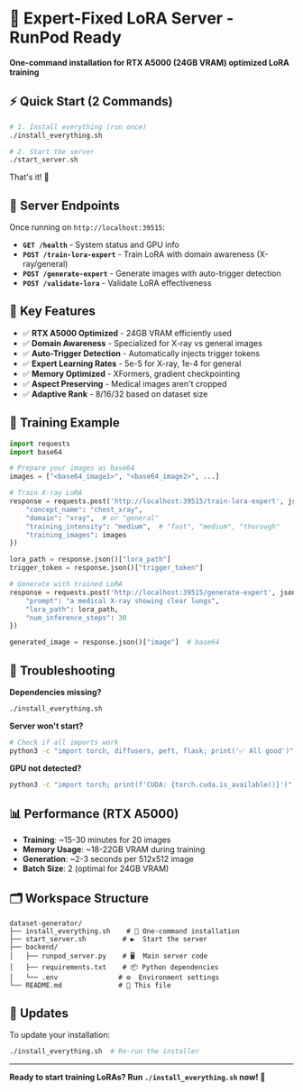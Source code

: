 # 🚀 Expert-Fixed LoRA Server - RunPod Ready

**One-command installation for RTX A5000 (24GB VRAM) optimized LoRA training**

## ⚡ Quick Start (2 Commands)

```bash
# 1. Install everything (run once)
./install_everything.sh

# 2. Start the server
./start_server.sh
```

That's it! 🎉

## 📡 Server Endpoints

Once running on `http://localhost:39515`:

- **`GET /health`** - System status and GPU info
- **`POST /train-lora-expert`** - Train LoRA with domain awareness (X-ray/general)
- **`POST /generate-expert`** - Generate images with auto-trigger detection
- **`POST /validate-lora`** - Validate LoRA effectiveness

## 🎯 Key Features

- ✅ **RTX A5000 Optimized** - 24GB VRAM efficiently used
- ✅ **Domain Awareness** - Specialized for X-ray vs general images
- ✅ **Auto-Trigger Detection** - Automatically injects trigger tokens
- ✅ **Expert Learning Rates** - 5e-5 for X-ray, 1e-4 for general
- ✅ **Memory Optimized** - XFormers, gradient checkpointing
- ✅ **Aspect Preserving** - Medical images aren't cropped
- ✅ **Adaptive Rank** - 8/16/32 based on dataset size

## 🧪 Training Example

```python
import requests
import base64

# Prepare your images as base64
images = ["<base64_image1>", "<base64_image2>", ...]

# Train X-ray LoRA
response = requests.post('http://localhost:39515/train-lora-expert', json={
    "concept_name": "chest_xray",
    "domain": "xray",  # or "general"
    "training_intensity": "medium",  # "fast", "medium", "thorough"
    "training_images": images
})

lora_path = response.json()["lora_path"]
trigger_token = response.json()["trigger_token"]

# Generate with trained LoRA
response = requests.post('http://localhost:39515/generate-expert', json={
    "prompt": "a medical X-ray showing clear lungs",
    "lora_path": lora_path,
    "num_inference_steps": 30
})

generated_image = response.json()["image"]  # base64
```

## 🔧 Troubleshooting

**Dependencies missing?**
```bash
./install_everything.sh
```

**Server won't start?**
```bash
# Check if all imports work
python3 -c "import torch, diffusers, peft, flask; print('✅ All good')"
```

**GPU not detected?**
```bash
python3 -c "import torch; print(f'CUDA: {torch.cuda.is_available()}')"
```

## 📊 Performance (RTX A5000)

- **Training**: ~15-30 minutes for 20 images
- **Memory Usage**: ~18-22GB VRAM during training
- **Generation**: ~2-3 seconds per 512x512 image
- **Batch Size**: 2 (optimal for 24GB VRAM)

## 🗂️ Workspace Structure

```
dataset-generator/
├── install_everything.sh    # 🚀 One-command installation
├── start_server.sh         # ▶️  Start the server
├── backend/
│   ├── runpod_server.py    # 🖥️  Main server code
│   ├── requirements.txt    # 📦 Python dependencies
│   └── .env               # ⚙️  Environment settings
└── README.md              # 📖 This file
```

## 🔄 Updates

To update your installation:
```bash
./install_everything.sh  # Re-run the installer
```

---

**Ready to start training LoRAs? Run `./install_everything.sh` now! 🚀**
